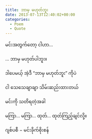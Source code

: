 ```yaml
---
title: ဘာမှ မဟုတ်ဘူး
date: 2013-07-13T12:40:02+00:00
categories:
  - Poem
  - Quote
---
```

မင်းအတွက်တော့ ငါဟာ…
  
… ဘာမှ မဟုတ်ပါဘူး။

ဒါပေမယ့် အဲ့ဒီ &#8220;ဘာမှ မဟုတ်ဘူး&#8221; ကိုပဲ
  
ငါ သေသေချာချာ သိမ်းဆည်းထားတယ်
  
မင်းကို သတိရတဲ့အခါ
  
မကြာ… မကြာ… ထုတ်… ထုတ်ကြည့်ချင်လို့။

ဂျစ်ပစီ − မင်းခိုက်စိုးစန်